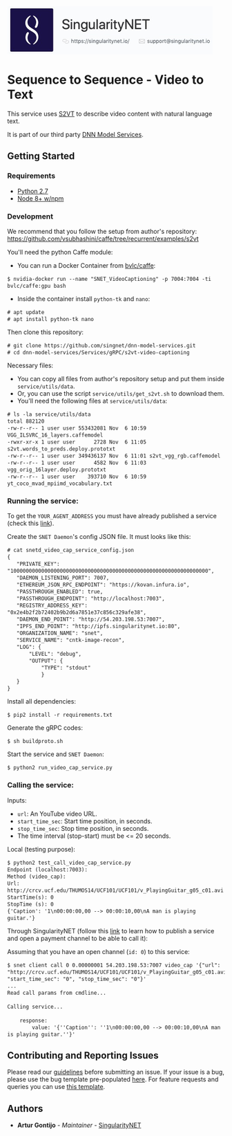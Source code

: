 [issue-template]: ../../../../../issues/new?template=BUG_REPORT.md
[feature-template]: ../../../../../issues/new?template=FEATURE_REQUEST.md

![singnetlogo](../../../docs/assets/singnet-logo.jpg?raw=true 'SingularityNET')

# Sequence to Sequence - Video to Text

This service uses [S2VT](https://vsubhashini.github.io/s2vt.html) to describe video content with natural language text.

It is part of our third party [DNN Model Services](../../..).

## Getting Started

### Requirements

- [Python 2.7](https://www.python.org/downloads/release/python-2715/)
- [Node 8+ w/npm](https://nodejs.org/en/download/)

### Development

We recommend that you follow the setup from author's repository:
https://github.com/vsubhashini/caffe/tree/recurrent/examples/s2vt

You'll need the python Caffe module:
- You can run a Docker Container from [bvlc/caffe](https://hub.docker.com/r/bvlc/caffe/):

```
$ nvidia-docker run --name "SNET_VideoCaptioning" -p 7004:7004 -ti bvlc/caffe:gpu bash
```
- Inside the container install `python-tk` and `nano`:

```
# apt update
# apt install python-tk nano
```

Then clone this repository:

```
# git clone https://github.com/singnet/dnn-model-services.git
# cd dnn-model-services/Services/gRPC/s2vt-video-captioning
```

Necessary files:
- You can copy all files from author's repository setup and put them inside `service/utils/data`.
- Or, you can use the script `service/utils/get_s2vt.sh` to download them.
- You'll need the following files at `service/utils/data`:
  
```
# ls -la service/utils/data
total 882120
-rw-r--r-- 1 user user 553432081 Nov  6 10:59 VGG_ILSVRC_16_layers.caffemodel
-rwxr-xr-x 1 user user      2728 Nov  6 11:05 s2vt.words_to_preds.deploy.prototxt
-rw-r--r-- 1 user user 349436137 Nov  6 11:01 s2vt_vgg_rgb.caffemodel
-rw-r--r-- 1 user user      4582 Nov  6 11:03 vgg_orig_16layer.deploy.prototxt
-rw-r--r-- 1 user user    393710 Nov  6 10:59 yt_coco_mvad_mpiimd_vocabulary.txt
```

### Running the service:

To get the `YOUR_AGENT_ADDRESS` you must have already published a service (check this [link](https://github.com/singnet/wiki/tree/master/tutorials/howToPublishService)).

Create the `SNET Daemon`'s config JSON file. It must looks like this:
```
# cat snetd_video_cap_service_config.json
{
   "PRIVATE_KEY": "1000000000000000000000000000000000000000000000000000000000000000",
   "DAEMON_LISTENING_PORT": 7007,
   "ETHEREUM_JSON_RPC_ENDPOINT": "https://kovan.infura.io",
   "PASSTHROUGH_ENABLED": true,
   "PASSTHROUGH_ENDPOINT": "http://localhost:7003",
   "REGISTRY_ADDRESS_KEY": "0x2e4b2f2b72402b9b2d6a7851e37c856c329afe38",
   "DAEMON_END_POINT": "http://54.203.198.53:7007",
   "IPFS_END_POINT": "http://ipfs.singularitynet.io:80",
   "ORGANIZATION_NAME": "snet",
   "SERVICE_NAME": "cntk-image-recon",
   "LOG": {
       "LEVEL": "debug",
       "OUTPUT": {
           "TYPE": "stdout"
           }
   }
}
```
Install all dependencies:
```
$ pip2 install -r requirements.txt
```
Generate the gRPC codes:
```
$ sh buildproto.sh
```
Start the service and `SNET Daemon`:
```
$ python2 run_video_cap_service.py
```

### Calling the service:

Inputs:
  - `url`: An YouTube video URL.
  - `start_time_sec`: Start time position, in seconds.
  - `stop_time_sec`: Stop time position, in seconds.
  - The time interval (stop-start) must be <= 20 seconds.

Local (testing purpose):

```
$ python2 test_call_video_cap_service.py 
Endpoint (localhost:7003): 
Method (video_cap): 
Url: http://crcv.ucf.edu/THUMOS14/UCF101/UCF101/v_PlayingGuitar_g05_c01.avi
StartTime(s): 0
StopTime (s): 0
{'Caption': '1\n00:00:00,00 --> 00:00:10,00\nA man is playing guitar.'}
```

Through SingularityNET (follow this [link](https://github.com/singnet/wiki/tree/master/tutorials/howToPublishService) to learn how to publish a service and open a payment channel to be able to call it):

Assuming that you have an open channel (`id: 0`) to this service:

```
$ snet client call 0 0.00000001 54.203.198.53:7007 video_cap '{"url": "http://crcv.ucf.edu/THUMOS14/UCF101/UCF101/v_PlayingGuitar_g05_c01.avi", "start_time_sec": "0", "stop_time_sec": "0"}'
...
Read call params from cmdline...

Calling service...

    response:
        value: '{''Caption'': ''1\n00:00:00,00 --> 00:00:10,00\nA man is playing guitar.''}'
```

## Contributing and Reporting Issues

Please read our [guidelines](https://github.com/singnet/wiki/blob/master/guidelines/CONTRIBUTING.md#submitting-an-issue) before submitting an issue. If your issue is a bug, please use the bug template pre-populated [here][issue-template]. For feature requests and queries you can use [this template][feature-template].

## Authors

* **Artur Gontijo** - *Maintainer* - [SingularityNET](https://www.singularitynet.io)
